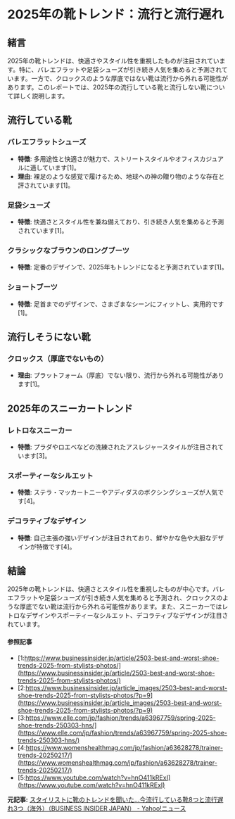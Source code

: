 # 2025年の靴トレンド：流行と流行遅れ

## 緒言

2025年の靴トレンドは、快適さやスタイル性を重視したものが注目されています。特に、バレエフラットや足袋シューズが引き続き人気を集めると予測されています。一方で、クロックスのような厚底ではない靴は流行から外れる可能性があります。このレポートでは、2025年の流行している靴と流行しない靴について詳しく説明します。

## 流行している靴

### バレエフラットシューズ
- **特徴**: 多用途性と快適さが魅力で、ストリートスタイルやオフィスカジュアルに適しています[1]。
- **理由**: 裸足のような感覚で履けるため、地球への神の贈り物のような存在と評されています[1]。

### 足袋シューズ
- **特徴**: 快適さとスタイル性を兼ね備えており、引き続き人気を集めると予測されています[1]。

### クラシックなブラウンのロングブーツ
- **特徴**: 定番のデザインで、2025年もトレンドになると予測されています[1]。

### ショートブーツ
- **特徴**: 足首までのデザインで、さまざまなシーンにフィットし、実用的です[1]。

## 流行しそうにない靴

### クロックス（厚底でないもの）
- **理由**: プラットフォーム（厚底）でない限り、流行から外れる可能性があります[1]。

## 2025年のスニーカートレンド

### レトロなスニーカー
- **特徴**: プラダやロエベなどの洗練されたアスレジャースタイルが注目されています[3]。

### スポーティーなシルエット
- **特徴**: ステラ・マッカートニーやアディダスのボクシングシューズが人気です[4]。

### デコラティブなデザイン
- **特徴**: 自己主張の強いデザインが注目されており、鮮やかな色や大胆なデザインが特徴です[4]。

## 結論

2025年の靴トレンドは、快適さとスタイル性を重視したものが中心です。バレエフラットや足袋シューズが引き続き人気を集めると予測され、クロックスのような厚底でない靴は流行から外れる可能性があります。また、スニーカーではレトロなデザインやスポーティーなシルエット、デコラティブなデザインが注目されています。

#### 参照記事
- [1:https://www.businessinsider.jp/article/2503-best-and-worst-shoe-trends-2025-from-stylists-photos/](https://www.businessinsider.jp/article/2503-best-and-worst-shoe-trends-2025-from-stylists-photos/)
- [2:https://www.businessinsider.jp/article_images/2503-best-and-worst-shoe-trends-2025-from-stylists-photos/?p=9](https://www.businessinsider.jp/article_images/2503-best-and-worst-shoe-trends-2025-from-stylists-photos/?p=9)
- [3:https://www.elle.com/jp/fashion/trends/a63967759/spring-2025-shoe-trends-250303-hns/](https://www.elle.com/jp/fashion/trends/a63967759/spring-2025-shoe-trends-250303-hns/)
- [4:https://www.womenshealthmag.com/jp/fashion/a63628278/trainer-trends-20250217/](https://www.womenshealthmag.com/jp/fashion/a63628278/trainer-trends-20250217/)
- [5:https://www.youtube.com/watch?v=hnO411kRExI](https://www.youtube.com/watch?v=hnO411kRExI)


**元記事:** [スタイリストに靴のトレンドを聞いた…今流行している靴8つと流行遅れ3つ（海外）（BUSINESS INSIDER JAPAN） - Yahoo!ニュース](https://news.yahoo.co.jp/articles/823446758c62f8229d79d4a4287f91e2793e4480?source=rss)